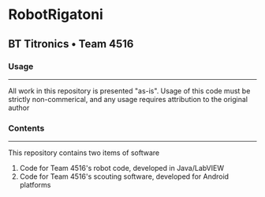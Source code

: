 # RobotRigatoni
## BT Titronics • Team 4516

### Usage
---
All work in this repository is presented "as-is". 
Usage of this code must be strictly non-commerical, and any usage requires attribution to the original author

### Contents
---
This repository contains two items of software

1. Code for Team 4516's robot code, developed in Java/LabVIEW
2. Code for Team 4516's scouting software, developed for Android platforms 
